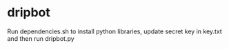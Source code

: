 # dripbot
Run dependencies.sh to install python libraries, update secret key in key.txt and then run dripbot.py
